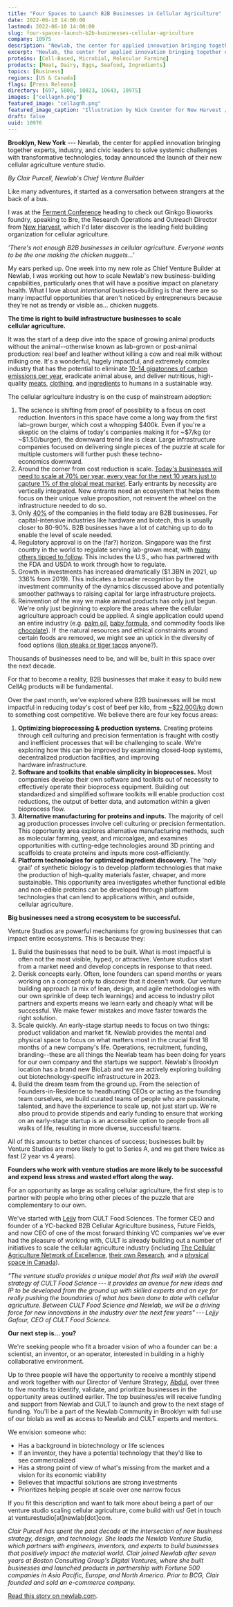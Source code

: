 ```yaml
---
title: "Four Spaces to Launch B2B Businesses in Cellular Agriculture"
date: 2022-06-10 14:00:00
lastmod: 2022-06-10 14:00:00
slug: four-spaces-launch-b2b-businesses-cellular-agriculture
company: 10975
description: "Newlab, the center for applied innovation bringing together experts, industry, and civic leaders to solve systemic challenges with transformative technologies, today announced the launch of their new cellular agriculture venture studio"
excerpt: "Newlab, the center for applied innovation bringing together experts, industry, and civic leaders to solve systemic challenges with transformative technologies, today announced the launch of their new cellular agriculture venture studio"
proteins: [Cell-Based, Microbial, Molecular Farming]
products: [Meat, Dairy, Eggs, Seafood, Ingredients]
topics: [Business]
regions: [US & Canada]
flags: [Press Release]
directory: [697, 5808, 10023, 10643, 10975]
images: ["cellagnh.png"]
featured_image: "cellagnh.png"
featured_image_caption: "Illustration by Nick Counter for New Harvest // CC BY-NC-SA 4.0"
draft: false
uuid: 10976
---
```

**Brooklyn, New York** --- Newlab, the center for applied innovation
bringing together experts, industry, and civic leaders to solve systemic
challenges with transformative technologies, today announced the launch
of their new cellular agriculture venture studio.

*By Clair Purcell, Newlab's Chief Venture Builder*

Like many adventures, it started as a conversation between strangers at
the back of a bus.

I was at the [Ferment Conference](https://ginkgoferment.com/) heading to
check out Ginkgo Bioworks foundry, speaking to Bre, the Research
Operations and Outreach Director from [New
Harvest](https://new-harvest.org/), which I'd later discover is the
leading field building organization for cellular agriculture.

*'There's not enough B2B businesses in cellular agriculture. Everyone
wants to be the one making the chicken nuggets...'*

My ears perked up. One week into my new role as Chief Venture Builder at
Newlab, I was working out how to scale Newlab's new business-building
capabilities, particularly ones that will have a positive impact on
planetary health. What I love about *intentional* business-building is
that there are so many impactful opportunities that aren't noticed by
entrepreneurs because they're not as trendy or visible as...
chicken nuggets.

**The time is right to build infrastructure businesses to scale
cellular agriculture.**

It was the start of a deep dive into the space of growing animal
products without the animal--otherwise known as lab-grown or post-animal
production: real beef and leather without killing a cow and real milk
without milking one. It's a wonderful, hugely impactful, and extremely
complex industry that has the potential to eliminate [10-14 gigatonnes
of carbon emissions per year](http://gfi.org/climate), eradicate animal
abuse, and deliver nutritious, high-quality
[meats](https://www.bluenalu.com/),
[clothing](https://recruit.galy.co/), and
[ingredients](https://www.melibio.com/) to humans in a sustainable way.

The cellular agriculture industry is on the cusp of mainstream adoption:

1.  The science is shifting from proof of possibility to a focus on cost
    reduction. Inventors in this space have come a long way from the
    first lab-grown burger, which cost a whopping \$400k. Even if you're
    a skeptic on the claims of today's companies making it for \~\$7/kg
    (or \~\$1.50/burger), the downward trend line is clear. Large
    infrastructure companies focused on delivering single pieces of the
    puzzle at scale for multiple customers will further push these
    techno-economics downward.
2.  Around the corner from cost reduction is scale. [Today's businesses
    will need to scale at 70% per year, every year for the next 10 years
    just to capture 1% of the global meat
    market](https://www.mckinsey.com/industries/agriculture/our-insights/cultivated-meat-out-of-the-lab-into-the-frying-pan).
    Early entrants by necessity are vertically integrated. New entrants
    need an ecosystem that helps them focus on their unique value
    proposition, not reinvent the wheel on the infrastructure needed to
    do so.
3.  Only
    [40%](https://admin-21183.medium.com/state-of-the-industry-8b4f5e2826b4)
    of the companies in the field today are B2B businesses. For
    capital-intensive industries like hardware and biotech, this is
    usually closer to 80-90%. B2B businesses have a lot of catching up
    to do to enable the level of scale needed.
4.  Regulatory approval is on the (far?) horizon. Singapore was the
    first country in the world to regulate serving lab-grown meat, with
    [many others tipped to
    follow](https://gfi.org/blog/cultivated-meat-regulation-2021/). This
    includes the U.S., who has partnered with the FDA and USDA to work
    through how to regulate.
5.  Growth in investments has increased dramatically (\$1.3BN in 2021,
    up 336% from 2019). This indicates a broader recognition by the
    investment community of the dynamics discussed above and potentially
    smoother pathways to raising capital for large
    infrastructure projects.
6.  Reinvention of the way we make animal products has only just begun.
    We're only just beginning to explore the areas where the cellular
    agriculture approach could be applied. A single application could
    upend an entire industry (e.g. [palm oil](https://www.c16bio.com/),
    [baby formula](https://www.biomilq.com/), and commodity foods like
    [chocolate](https://www.cacultured.com/)). If  the natural resources
    and ethical constraints around certain foods are removed, we might
    see an uptick in the diversity of food options ([lion steaks or
    tiger tacos](https://www.primevalfoods.co/revolution) anyone?).

Thousands of businesses need to be, and will be, built in this space
over the next decade.

For that to become a reality, B2B businesses that make it easy to build
new CellAg products will be fundamental.

Over the past month, we've explored where B2B businesses will be most
impactful in reducing today's cost of beef per kilo, from
[\~\$22,000/kg](https://cedelft.eu/publications/tea-of-cultivated-meat/)
down to something cost competitive. We believe there are four key
focus areas:

1.  **Optimizing bioprocessing & production systems.** Creating proteins
    through cell culturing and precision fermentation is fraught with
    costly and inefficient processes that will be challenging to scale.
    We're exploring how this can be improved by examining closed-loop
    systems, decentralized production facilities, and improving
    hardware infrastructure.
2.  **Software and toolkits that enable simplicity in bioprocesses.**
    Most companies develop their own software and toolkits out of
    necessity to effectively operate their bioprocess equipment.
    Building out standardized and simplified software toolkits will
    enable production cost reductions, the output of better data, and
    automation within a given bioprocess flow.
3.  **Alternative manufacturing for proteins and inputs.** The majority
    of cell ag production processes involve cell culturing or precision
    fermentation. This opportunity area explores alternative
    manufacturing methods, such as molecular farming, yeast, and
    microalgae, and examines opportunities with cutting-edge
    technologies around 3D printing and scaffolds to create proteins and
    inputs more cost-efficiently.
4.  **Platform technologies for optimized ingredient discovery.** The
    'holy grail' of synthetic biology is to develop platform
    technologies that make the production of high-quality materials
    faster, cheaper, and more sustainable. This opportunity area
    investigates whether functional edible and non-edible proteins can
    be developed through platform technologies that can lend to
    applications within, and outside, cellular agriculture.

**Big businesses need a strong ecosystem to be successful.**

Venture Studios are powerful mechanisms for growing businesses that can
impact entire ecosystems. This is because they:

1.  Build the businesses that need to be built. What is most impactful
    is often not the most visible, hyped, or attractive. Venture studios
    start from a market need and develop concepts in response to
    that need.
2.  Derisk concepts early. Often, lone founders can spend months or
    years working on a concept only to discover that it doesn't work.
    Our venture building approach (a mix of lean, design, and agile
    methodologies with our own sprinkle of deep tech learnings) and
    access to industry pilot partners and experts means we learn early
    and cheaply what will be successful. We make fewer mistakes and move
    faster towards the right solution.
3.  Scale quickly. An early-stage startup needs to focus on two things:
    product validation and market fit. Newlab provides the mental and
    physical space to focus on what matters most in the crucial first 18
    months of a new company's life. Operations, recruitment, funding,
    branding--these are all things the Newlab team has been doing for
    years for our own company and the startups we support. Newlab's
    Brooklyn location has a brand new BioLab and we are actively
    exploring building out biotechnology-specific infrastructure
    in 2023.
4.  Build the dream team from the ground up. From the selection of
    Founders-in-Residence to headhunting CEOs or acting as the founding
    team ourselves, we build curated teams of people who are passionate,
    talented, and have the experience to scale up, not just start up.
    We're also proud to provide stipends and early funding to ensure
    that working on an early-stage startup is an accessible option to
    people from all walks of life, resulting in more diverse,
    successful teams.

All of this amounts to better chances of success; businesses built by
Venture Studios are more likely to get to Series A, and we get there
twice as fast (2 year vs 4 years). 

**Founders who work with venture studios are more likely to be
successful and expend less stress and wasted effort along the way.**

For an opportunity as large as scaling cellular agriculture, the first
step is to partner with people who bring other pieces of the puzzle that
are complementary to our own.

We've started with [Lejjy](https://ca.linkedin.com/in/lejjygafour) from
CULT Food Sciences. The former CEO and founder of a YC-backed B2B
Cellular Agriculture business, Future Fields, and now CEO of one of the
most forward thinking VC companies we've ever had the pleasure of
working with, CULT is already building out a number of initiatives to
scale the cellular agriculture industry (including [The Cellular
Agriculture Network of Excellence](http://opencellag.com), [their own
Research](https://www.cultfoodscience.com/cell-x), and a [physical space
in
Canada](https://www.cultfoodscience.com/press-releases/cult-food-science-secures-space-for-the-development-of-an-incubation-studio-in-ontario)).

*"The venture studio provides a unique model that fits well with the
overall strategy of CULT Food Science --- it provides an avenue for new
ideas and IP to be developed from the ground up with skilled experts and
an eye for really pushing the boundaries of what has been done to date
with cellular agriculture. Between CULT Food Science and Newlab, we will
be a driving force for new innovations in the industry over the next few
years" --- Lejjy Gafour, CEO of CULT Food Science.*

**Our next step is... you?**

We're seeking people who fit a broader vision of who a founder can be: a
scientist, an inventor, or an operator, interested in building in a
highly collaborative environment.

Up to three people will have the opportunity to receive a monthly
stipend and work together with our Director of Venture Strategy,
[Abdul](https://www.linkedin.com/in/abdul-khogali/), over three to five
months to identify, validate, and prioritize businesses in the
opportunity areas outlined earlier. The top business/es will receive
funding and support from Newlab and CULT to launch and grow to the next
stage of funding. You'll be a part of the Newlab Community in Brooklyn
with full use of our biolab as well as access to Newlab and CULT experts
and mentors.

We envision someone who:

-   Has a background in biotechnology or life sciences
-   If an inventor, they have a potential technology that they'd like to
    see commercialized
-   Has a strong point of view of what's missing from the market and a
    vision for its economic viability
-   Believes that impactful solutions are strong investments
-   Prioritizes helping people at scale over one narrow focus

If you fit this description and want to talk more about being a part of
our venture studio scaling cellular agriculture, come build with us! Get
in touch at venturestudio\[at\]newlab\[dot\]com.

*Clair Purcell has spent the past decade at the intersection of new
business strategy, design, and technology. She leads the Newlab Venture
Studio, which partners with engineers, inventors, and experts to build
businesses that positively impact the material world. Clair joined
Newlab after seven years at Boston Consulting Group's Digital Ventures,
where she built businesses and launched products in partnership with
Fortune 500 companies in Asia Pacific, Europe, and North America. Prior
to BCG, Clair founded and sold an e-commerce company.*

[Read this story on
newlab.com](https://newlab.com/articles/cellular-agriculture-needs-b2b-businesses/).
